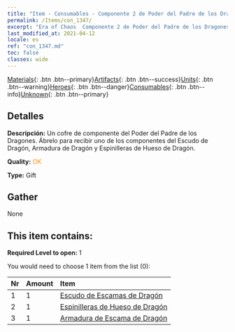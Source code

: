 ```yaml
---
title: "Item - Consumables - Componente 2 de Poder del Padre de los Dragones"
permalink: /Items/con_1347/
excerpt: "Era of Chaos  Componente 2 de Poder del Padre de los Dragones"
last_modified_at: 2021-04-12
locale: es
ref: "con_1347.md"
toc: false
classes: wide
---
```

 [Materials](/es/Items/){: .btn .btn--primary}[Artifacts](/es/Items/Artifacts/){: .btn .btn--success}[Units](/es/Items/Units/){: .btn .btn--warning}[Heroes](/es/Items/Heroes/){: .btn .btn--danger}[Consumables](/es/Items/Consumables/){: .btn .btn--info}[Unknown](/es/Items/Unknown/){: .btn .btn--primary}

## Detalles
 **Descripción:** Un cofre de componente del Poder del Padre de los Dragones. Ábrelo para recibir uno de los componentes del Escudo de Dragón, Armadura de Dragón y Espinilleras de Hueso de Dragón.

 **Quality:** <span style="color: #FF8C00">OK</span>

 **Type:** Gift

## Gather

  None

## This item contains:

 **Required Level to open:** 1

 You would need to choose 1 item from the list (0):

  | Nr | Amount |     Item    |
  |:---|:-------|:------------|
  | 1 | 1 | [Escudo de Escamas de Dragón](/es/Items/art_144/) | 
  | 2 | 1 | [Espinilleras de Hueso de Dragón](/es/Items/art_145/) | 
  | 3 | 1 | [Armadura de Escama de Dragón](/es/Items/art_148/) | 
